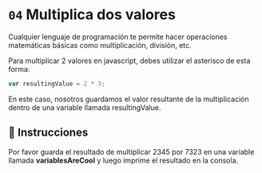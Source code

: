 # `04` Multiplica dos valores

Cualquier lenguaje de programación te permite hacer operaciones matemáticas básicas como multiplicación, división, etc.

Para multiplicar 2 valores en javascript, debes utilizar el asterisco de esta forma:

```js
var resultingValue = 2 * 3;
```

En este caso, nosotros guardamos el valor resultante de la multiplicación dentro de una variable llamada resultingValue.

## :pencil: Instrucciones

Por favor guarda el resultado de multiplicar 2345 por 7323 en una variable llamada **variablesAreCool** y luego imprime el resultado en la consola.